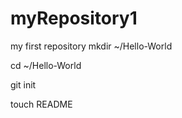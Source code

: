 myRepository1
=============

my first repository
mkdir ~/Hello-World

cd ~/Hello-World

git init

touch README
